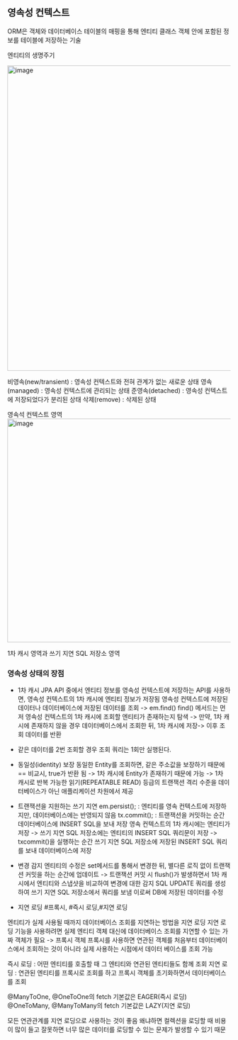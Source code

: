 ## 영속성 컨텍스트 
ORM은 객체와 데이터베이스 테이블의 매핑을 통해 엔티티 클래스 객체 안에 포함된 정보를 테이블에 저장하는 기술

엔티티의 생명주기

<img width="689" alt="image" src="https://github.com/98000001/CS-Study/assets/96863137/c6aa18f2-f47f-4f49-a6cb-d0cd71d07345">

비영속(new/transient) : 영속성 컨텍스트와 전혀 관계가 없는 새로운 상태
영속(managed) : 영속성 컨텍스트에 관리되는 상태
준영속(detached) : 영속성 컨텍스트에 저장되었다가 분리된 상태
삭제(remove) : 삭제된 상태

영속석 컨텍스트 영역
<img width="505" alt="image" src="https://github.com/98000001/CS-Study/assets/96863137/b5215f78-e39d-4dcf-8a97-9948af329282">

1차 캐시 영역과 쓰기 지연 SQL 저장소 영역

### 영속성 상태의 장점
- 1차 캐시
JPA API 중에서 엔티티 정보를 영속성 컨텍스트에 저장하는 API를 사용하면, 영속성 컨텍스트의 1차 캐시에 엔티티 정보가 저장됨
영속성 컨텍스트에 저장된 데이터나 데이터베이스에 저장된 데이터를 조회 -> em.find()
find() 메서드는 먼저 영속성 컨텍스트의 1차 캐시에 조회할 엔티티가 존재하는지 탐색 ->
만약, 1차 캐시에 존재하지 않을 경우 데이터베이스에서 조회한 뒤, 1차 캐시에 저장->
이후 조회 데이터를 반환
+ 같은 데이터를 2번 조회할 경우 조회 쿼리는 1회만 실행된다.

- 동일성(identity) 보장
동일한 Entity를 조회하면, 같은 주소값을 보장하기 때문에 == 비교시, true가 반환 됨
-> 1차 캐시에 Entity가 존재하기 때문에 가능
-> 1차 캐시로 반복 가능한 읽기(REPEATABLE READ) 등급의 트랜잭션 격리 수준을 데이터베이스가 아닌 애플리케이션 차원에서 제공

- 트랜잭션을 지원하는 쓰기 지연
em.persist(); : 엔티티를 영속 컨텍스트에 저장하지만, 데이터베이스에는 반영되지 않음
tx.commit(); : 트랜잭션을 커밋하는 순간 데이터베이스에 INSERT SQL을 보내 저장
영속 컨텍스트의 1차 캐시에는 엔티티가 저장 ->
쓰기 지연 SQL 저장소에는 엔티티의 INSERT SQL 쿼리문이 저장 ->
txcommit()을 실행하는 순간 쓰기 지연 SQL 저장소에 저장된 INSERT SQL 쿼리를 보내 데이터베이스에 저장

- 변경 감지
엔티티의 수정은 set메서드를 통해서 변경한 뒤, 별다른 로직 없이 트랜잭션 커밋을 하는 순간에 업데이트
-> 트랜잭션 커밋 시 flush()가 발생하면서 1차 캐시에서 엔티티와 스냅샷을 비교하여 변경에 대한 감지
SQL UPDATE 쿼리를 생성하여 쓰기 지연 SQL 저장소에서 쿼리를 보냄
이로써 DB에 저장된 데이터를 수정

- 지연 로딩
#프록시, #즉시 로딩,#지연 로딩

엔티티가 실제 사용될 때까지 데이터베이스 조회를 지연하는 방법을 지연 로딩
지연 로딩 기능을 사용하려면 실제 엔티티 객체 대신에 데이터베이스 조회를 지연할 수 있는 가짜 객체가 필요 -> 프록시 객체
프록시를 사용하면 연관된 객체를 처음부터 데이터베이스에서 조회하는 것이 아니라 실제 사용하는 시점에서 데이터 베이스를 조회 가능

즉시 로딩 : 어떤 엔티티를 호출할 때 그 엔티티와 연관된 엔티티들도 함께 조회
지연 로딩 : 연관된 엔티티를 프록시로 조회를 하고 프록시 객체를 초기화하면서 데이터베이스를 조회

@ManyToOne, @OneToOne의 fetch 기본값은 EAGER(즉시 로딩)
@OneToMany, @ManyToMany의 fetch 기본값은 LAZY(지연 로딩)

모든 연관관계를 지연 로딩으로 사용하는 것이 좋음
왜냐하면 컬렉션을 로딩할 때 비용이 많이 들고 잘못하면 너무 많은 데이터를 로딩할 수 있는 문제가 발생할 수 있기 때문

